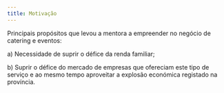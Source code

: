 ```yaml
---
title: Motivação
---
```


Principais propósitos que levou a mentora a empreender no negócio de catering e eventos:

a) Necessidade de suprir o défice da renda familiar;

b) Suprir o défice do mercado de empresas que ofereciam este tipo de serviço e ao mesmo tempo aproveitar a explosão económica registado na província.